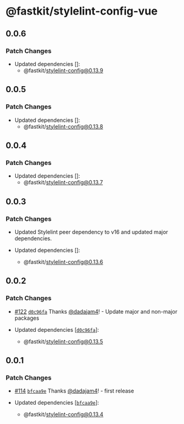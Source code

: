 # @fastkit/stylelint-config-vue

## 0.0.6

### Patch Changes

- Updated dependencies []:
  - @fastkit/stylelint-config@0.13.9

## 0.0.5

### Patch Changes

- Updated dependencies []:
  - @fastkit/stylelint-config@0.13.8

## 0.0.4

### Patch Changes

- Updated dependencies []:
  - @fastkit/stylelint-config@0.13.7

## 0.0.3

### Patch Changes

- Updated Stylelint peer dependency to v16 and updated major dependencies.

- Updated dependencies []:
  - @fastkit/stylelint-config@0.13.6

## 0.0.2

### Patch Changes

- [#122](https://github.com/dadajam4/fastkit/pull/122) [`d0c96fa`](https://github.com/dadajam4/fastkit/commit/d0c96faf96b6c91bcb8bc0b1ca9d22fc8ede303e) Thanks [@dadajam4](https://github.com/dadajam4)! - Update major and non-major packages

- Updated dependencies [[`d0c96fa`](https://github.com/dadajam4/fastkit/commit/d0c96faf96b6c91bcb8bc0b1ca9d22fc8ede303e)]:
  - @fastkit/stylelint-config@0.13.5

## 0.0.1

### Patch Changes

- [#114](https://github.com/dadajam4/fastkit/pull/114) [`bfcaa9e`](https://github.com/dadajam4/fastkit/commit/bfcaa9e05cce7e60b2826847f4c710313b626d56) Thanks [@dadajam4](https://github.com/dadajam4)! - first release

- Updated dependencies [[`bfcaa9e`](https://github.com/dadajam4/fastkit/commit/bfcaa9e05cce7e60b2826847f4c710313b626d56)]:
  - @fastkit/stylelint-config@0.13.4

